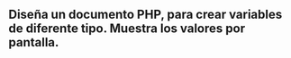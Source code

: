 ## Diseña un documento PHP, para crear variables  de diferente tipo. Muestra los valores por pantalla.
